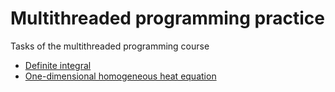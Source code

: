 # Multithreaded programming practice
Tasks of the multithreaded programming course

* [Definite integral](https://github.com/EjenY-Poltavchiny/Multithreaded-programming-practice/tree/main/Definite%20integral)
* [One-dimensional homogeneous heat equation](https://github.com/EjenY-Poltavchiny/Multithreaded-programming-practice/tree/main/One-dimensional%20homogeneous%20heat%20equation)
